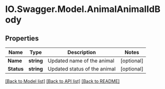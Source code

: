 # IO.Swagger.Model.AnimalAnimalIdBody
## Properties

Name | Type | Description | Notes
------------ | ------------- | ------------- | -------------
**Name** | **string** | Updated name of the animal | [optional] 
**Status** | **string** | Updated status of the animal | [optional] 

[[Back to Model list]](../README.md#documentation-for-models) [[Back to API list]](../README.md#documentation-for-api-endpoints) [[Back to README]](../README.md)

